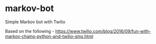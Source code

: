 # markov-bot
Simple Markov bot with Twilio

Based on the following - https://www.twilio.com/blog/2016/09/fun-with-markov-chains-python-and-twilio-sms.html
